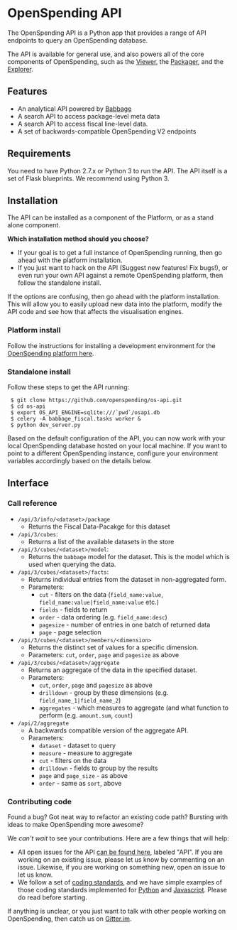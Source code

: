 # OpenSpending API

The OpenSpending API is a Python app that provides a range of API endpoints to query an OpenSpending database.

The API is available for general use, and also powers all of the core components of OpenSpending, such as the [Viewer](./viewer/), the [Packager](./packager/), and the [Explorer](./explorer/).

## Features

- An analytical API powered by [Babbage](https://github.com/openspending/babbage)
- A search API to access package-level meta data
- A search API to access fiscal line-level data.
- A set of backwards-compatible OpenSpending V2 endpoints

## Requirements

You need to have Python 2.7.x or Python 3 to run the API. The API itself is a set of Flask blueprints. We recommend using Python 3.

## Installation

The API can be installed as a component of the Platform, or as a stand alone component.

**Which installation method should you choose?**

- If your goal is to get a full instance of OpenSpending running, then go ahead with the platform installation.
- If you just want to hack on the API (Suggest new features! Fix bugs!), or even run your own API against a remote OpenSpending platform, then follow the standalone install.

If the options are confusing, then go ahead with the platform installation. This will allow you to easily upload new data into the platform, modify the API code and see how that affects the visualisation engines.

### Platform install

Follow the instructions for installing a development environment for the [OpenSpending platform here](./platform/).

### Standalone install

Follow these steps to get the API running:

```
 $ git clone https://github.com/openspending/os-api.git
 $ cd os-api
 $ export OS_API_ENGINE=sqlite:///`pwd`/osapi.db
 $ celery -A babbage_fiscal.tasks worker &
 $ python dev_server.py
```

Based on the default configuration of the API, you can now work with your local OpenSpending database hosted on your local machine. If you want to point to a different OpenSpending instance, configure your environment variables accordingly based on the details below.

## Interface

### Call reference

- `/api/3/info/<dataset>/package`
  - Returns the Fiscal Data-Pacakge for this dataset
- `/api/3/cubes`:
  - Returns a list of the available datasets in the store
- `/api/3/cubes/<dataset>/model`:
  - Returns the `babbage` model for the dataset. This is the model which is used  when querying the data.
- `/api/3/cubes/<dataset>/facts`:
  - Returns individual entries from the dataset in non-aggregated form.
  - Parameters:
    - `cut` - filters on the data (`field_name:value`, `field_name:value|field_name:value` etc.)
    - `fields` - fields to return
    - `order` - data ordering (e.g. `field_name:desc`)
    - `pagesize` - number of entries in one batch of returned data
    - `page` - page selection
- `/api/3/cubes/<dataset>/members/<dimension>`
  - Returns the distinct set of values for a specific dimension.
  - Parameters: `cut`, `order`, `page` and `pagesize` as above
- `/api/3/cubes/<dataset>/aggregate`
  - Returns an aggregate of the data in the specified dataset.
  - Parameters:
    - `cut`, `order`, `page` and `pagesize` as above
    - `drilldown` - group by these dimensions (e.g. `field_name_1|field_name_2`)
    - `aggregates` - which measures to aggregate (and what function to perform (e.g. `amount.sum`, `count`)
- `/api/2/aggregate`
  - A backwards compatible version of the aggregate API.
  - Parameters:
    - `dataset` - dataset to query
    - `measure` - measure to aggregate
    - `cut` - filters on the data
    - `drilldown` - fields to group by the results
    - `page` and `page_size` - as above
    - `order` - same as `sort`, above

### Contributing code

Found a bug? Got neat way to refactor an existing code path? Bursting with ideas to make OpenSpending more awesome?

We *can't wait* to see your contributions. Here are a few things that will help:

- All open issues for the API [can be found here](http://github.com/openspending/openspending/issues), labeled "API". If you are working on an existing issue, please let us know by commenting on an issue. Likewise, if you are working on something new, open an issue to let us know.
- We follow a set of [coding standards](https://github.com/okfn/coding-standards), and we have simple examples of those coding standards implemented for [Python](https://github.com/okfn/oki-py) and [Javascript](https://github.com/okfn/oki-js). Please do read before starting.

If anything is unclear, or you just want to talk with other people working on OpenSpending, then catch us on [Gitter.im](http://gitter.im/openspending/chat).

